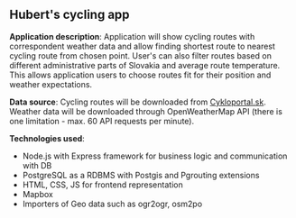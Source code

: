 

## Hubert's cycling app

**Application description**: 
Application will show cycling routes with correspondent weather data and allow finding shortest route to nearest cycling route from chosen point. User's can also filter routes based on different administrative parts of Slovakia and average route temperature. This allows application users to choose routes fit for their position and weather expectations. 

**Data source**: 
Cycling routes will be downloaded from [Cykloportal.sk](http://www.cykloportal.sk/). Weather data will be downloaded through OpenWeatherMap API (there is one limitation - max. 60 API requests per minute).

**Technologies used**: 
- Node.js with Express framework for business logic and communication with DB
- PostgreSQL as a RDBMS with Postgis and Pgrouting extensions
- HTML, CSS, JS for frontend representation
- Mapbox
- Importers of Geo data such as ogr2ogr, osm2po
